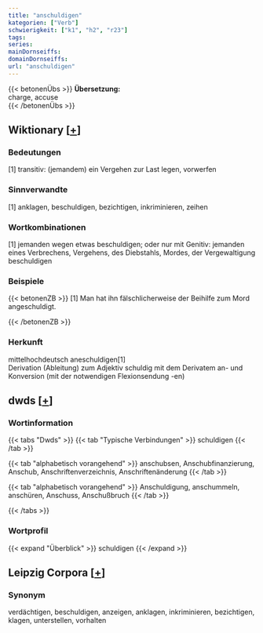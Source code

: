 ```yaml
---
title: "anschuldigen"
kategorien: ["Verb"]
schwierigkeit: ["k1", "h2", "r23"]
tags:
series:
mainDornseiffs:
domainDornseiffs:
url: "anschuldigen"
---
```


{{< betonenÜbs >}}
**Übersetzung:**  
charge, accuse  
{{< /betonenÜbs >}}

## Wiktionary [[+](https://de.wiktionary.org/wiki/anschuldigen)]

### Bedeutungen
[1] transitiv: (jemandem) ein Vergehen zur Last legen, vorwerfen  

### Sinnverwandte
[1] anklagen, beschuldigen, bezichtigen, inkriminieren, zeihen  

### Wortkombinationen
[1] jemanden wegen etwas beschuldigen; oder nur mit Genitiv: jemanden eines Verbrechens, Vergehens, des Diebstahls, Mordes, der Vergewaltigung beschuldigen  

### Beispiele
{{< betonenZB >}}
[1] Man hat ihn fälschlicherweise der Beihilfe zum Mord angeschuldigt.  

{{< /betonenZB >}}
### Herkunft
mittelhochdeutsch aneschuldigen[1]  
Derivation (Ableitung) zum Adjektiv schuldig mit dem Derivatem an- und Konversion (mit der notwendigen Flexionsendung -en)  



## dwds [[+](https://www.dwds.de/wb/anschuldigen)]

### Wortinformation
{{< tabs "Dwds" >}}
{{< tab "Typische Verbindungen" >}}
schuldigen
{{< /tab >}}

{{< tab "alphabetisch vorangehend" >}}
anschubsen, Anschubfinanzierung, Anschub, Anschriftenverzeichnis, Anschriftenänderung
{{< /tab >}}

{{< tab "alphabetisch vorangehend" >}}
Anschuldigung, anschummeln, anschüren, Anschuss, Anschußbruch
{{< /tab >}}

{{< /tabs >}}

### Wortprofil
{{< expand "Überblick" >}} schuldigen {{< /expand >}}

## Leipzig Corpora [[+](https://corpora.uni-leipzig.de/en/res?word=anschuldigen&corpusId=deu_newscrawl-public_2018)]


### Synonym
verdächtigen, beschuldigen, anzeigen, anklagen, inkriminieren, bezichtigen, klagen, unterstellen, vorhalten

